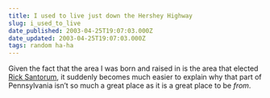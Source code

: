```yaml
---
title: I used to live just down the Hershey Highway
slug: i_used_to_live
date_published: 2003-04-25T19:07:03.000Z
date_updated: 2003-04-25T19:07:03.000Z
tags: random ha-ha
---
```


Given the fact that the area I was born and raised in is the area that elected [Rick Santorum](http://sfgate.com/cgi-bin/article.cgi?file=/gate/archive/2003/04/25/notes042503.DTL), it suddenly becomes much easier to explain why that part of Pennsylvania isn’t so much a great place as it is a great place to be *from*.
